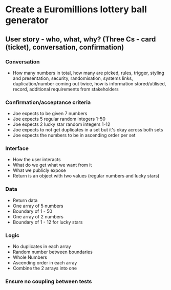 # Create a Euromillions lottery ball generator

## User story - who, what, why? (Three Cs - card (ticket), conversation, confirmation)

### Conversation

- How many numbers in total, how many are picked, rules, trigger, styling and presentation, security, randomisation, systems links, duplication/number coming out twice, how is information stored/utilised, record, additional requirements from stakeholders

### Confirmation/acceptance criteria

- Joe expects to be given 7 numbers
- Joe expects 5 regular random integers 1-50
- Joe expects 2 lucky star random integers 1-12
- Joe expects to not get duplicates in a set but it's okay across both sets
- Joe expects the numbers to be in ascending order per set

### Interface

- How the user interacts
- What do we get what we want from it
- What we publicly expose
- Return is an object with two values (regular numbers and lucky stars)

### Data

- Return data
- One array of 5 numbers
- Boundary of 1 - 50
- One array of 2 numbers
- Boundary of 1 - 12 for lucky stars

### Logic

- No duplicates in each array
- Random number between boundaries
- Whole Numbers
- Ascending order in each array
- Combine the 2 arrays into one

### Ensure no coupling between tests
